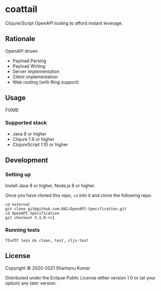 # coattail

Clojure/Script OpenAPI tooling to afford instant leverage.


## Rationale

OpenAPI driven

- Payload Parsing
- Payload Writing
- Server implementation
- Client implementation
- Web routing (with Ring support)


## Usage

FIXME

### Supported stack

- Java 8 or higher
- Clojure 1.9 or higher
- ClojureScript 1.10 or higher


## Development

### Setting up

Install Java 8 or higher, Node.js 8 or higher.

Once you have cloned this repo, `cd` into it and clone the following repo:

```shell
cd external
git clone git@github.com:OAI/OpenAPI-Specification.git
cd OpenAPI-Specification
git checkout 3.1.0-rc1
```

### Running tests

```shell
TZ=UTC lein do clean, test, cljs-test
```


## License

Copyright © 2020-2021 Shantanu Kumar

Distributed under the Eclipse Public License either version 1.0 or (at
your option) any later version.
